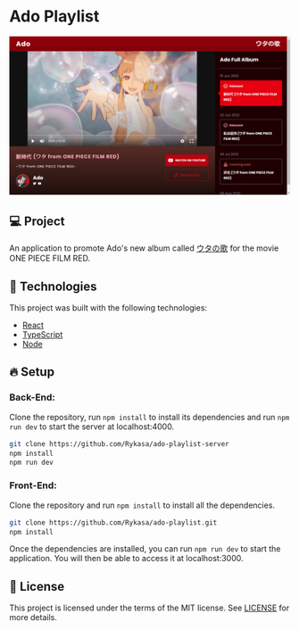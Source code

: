 # Ado Playlist
<img src="src/assets/snapshot.png" alt="project-snapshot" />

## 💻 Project
An application to promote Ado's new album called [ウタの歌](https://www.youtube.com/playlist?list=PLaxauk3chSWhFY96tRGKJlWpTWwCb_b2M) for the movie ONE PIECE FILM RED.

## 🧪 Technologies
This project was built with the following technologies:
- [React](https://reactjs.org)
- [TypeScript](https://www.typescriptlang.org/)
- [Node](https://nodejs.org/en/)

## 🔥 Setup

### Back-End:
Clone the repository, run `npm install` to install its dependencies and run `npm run dev` to start the server at localhost:4000.

```bash
git clone https://github.com/Rykasa/ado-playlist-server
npm install
npm run dev
```
### Front-End:
Clone the repository and run `npm install` to install all the dependencies.

```bash
git clone https://github.com/Rykasa/ado-playlist.git
npm install
```
Once the dependencies are installed, you can run `npm run dev` to start the application. You will then be able to access it at localhost:3000.

## 📝 License
This project is licensed under the terms of the MIT license. See [LICENSE](LICENSE.md) for more details.
